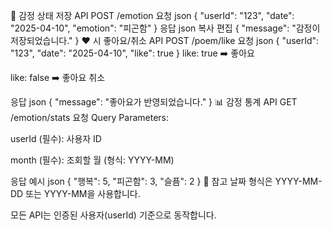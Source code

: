 💬 감정 상태 저장 API
POST /emotion
요청
json
{
  "userId": "123",
  "date": "2025-04-10",
  "emotion": "피곤함"
}
응답
json
복사
편집
{
  "message": "감정이 저장되었습니다."
}
❤️ 시 좋아요/취소 API
POST /poem/like
요청
json
{
  "userId": "123",
  "date": "2025-04-10",
  "like": true
}
like: true ➡️ 좋아요

like: false ➡️ 좋아요 취소

응답
json
{
  "message": "좋아요가 반영되었습니다."
}
📊 감정 통계 API
GET /emotion/stats
요청
Query Parameters:

userId (필수): 사용자 ID

month (필수): 조회할 월 (형식: YYYY-MM)

응답 예시
json
{
  "행복": 5,
  "피곤함": 3,
  "슬픔": 2
}
📝 참고
날짜 형식은 YYYY-MM-DD 또는 YYYY-MM을 사용합니다.

모든 API는 인증된 사용자(userId) 기준으로 동작합니다.